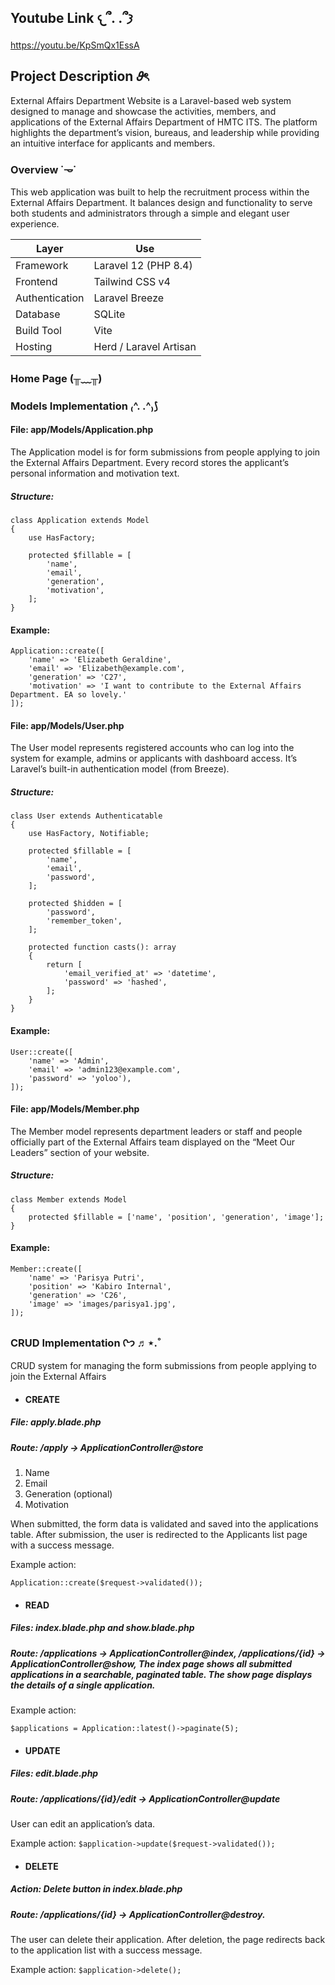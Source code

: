 
## Youtube Link 𐔌՞. .՞𐦯

https://youtu.be/KpSmQx1EssA

## Project Description 𝜗ৎ
External Affairs Department Website is a Laravel-based web system designed to manage and showcase the activities, members, and applications of the External Affairs Department of HMTC ITS. The platform highlights the department’s vision, bureaus, and leadership while providing an intuitive interface for applicants and members.

### Overview ˙𐃷˙
This web application was built to help the recruitment process within the External Affairs Department. It balances design and functionality to serve both students and administrators through a simple and elegant user experience.

| Layer           | Use           |
| --------------- | ---------------------- |
| Framework       | Laravel 12 (PHP 8.4)   |
| Frontend        | Tailwind CSS v4        |
| Authentication  | Laravel Breeze         |
| Database        | SQLite        |
| Build Tool      | Vite                   |
| Hosting | Herd / Laravel Artisan |

### Home Page (╥﹏╥)



### Models Implementation ₍^. .^₎⟆
#### File: app/Models/Application.php

The Application model is for form submissions from people applying to join the External Affairs Department. Every record stores the applicant’s personal information and motivation text.

##### Structure: 
```
class Application extends Model
{
    use HasFactory;

    protected $fillable = [
        'name',
        'email',
        'generation',
        'motivation',
    ];
}
```
#### Example: 
```
Application::create([
    'name' => 'Elizabeth Geraldine',
    'email' => 'Elizabeth@example.com',
    'generation' => 'C27',
    'motivation' => 'I want to contribute to the External Affairs Department. EA so lovely.'
]);
```

#### File: app/Models/User.php

The User model represents registered accounts who can log into the system for example, admins or applicants with dashboard access. It’s Laravel’s built-in authentication model (from Breeze).

##### Structure: 
```
class User extends Authenticatable
{
    use HasFactory, Notifiable;

    protected $fillable = [
        'name',
        'email',
        'password',
    ];

    protected $hidden = [
        'password',
        'remember_token',
    ];

    protected function casts(): array
    {
        return [
            'email_verified_at' => 'datetime',
            'password' => 'hashed',
        ];
    }
}
```
#### Example: 
```
User::create([
    'name' => 'Admin',
    'email' => 'admin123@example.com',
    'password' => 'yoloo'),
]);
```
#### File: app/Models/Member.php
The Member model represents department leaders or staff and people officially part of the External Affairs team displayed on the “Meet Our Leaders” section of your website.

##### Structure: 
```
class Member extends Model
{
    protected $fillable = ['name', 'position', 'generation', 'image'];
}
```
#### Example: 
```
Member::create([
    'name' => 'Parisya Putri',
    'position' => 'Kabiro Internal',
    'generation' => 'C26',
    'image' => 'images/parisya1.jpg',
]);
```

### CRUD Implementation ᢉ𐭩 ♬⋆.˚

CRUD system for managing the form submissions from people applying to join the External Affairs

- #### CREATE
##### File: apply.blade.php
##### Route: /apply → ApplicationController@store
1. Name
2. Email
3. Generation (optional)
4. Motivation

When submitted, the form data is validated and saved into the applications table.
After submission, the user is redirected to the Applicants list page with a success message.

Example action:

`Application::create($request->validated());`

- #### READ
##### Files: index.blade.php and show.blade.php 
##### Route: /applications → ApplicationController@index, /applications/{id} → ApplicationController@show, The index page shows all submitted applications in a searchable, paginated table. The show page displays the details of a single application.

Example action:

`$applications = Application::latest()->paginate(5);`

- #### UPDATE
##### Files: edit.blade.php
##### Route: /applications/{id}/edit → ApplicationController@update

User can edit an application’s data.

Example action:
`$application->update($request->validated());`

- #### DELETE
##### Action: Delete button in index.blade.php
##### Route: /applications/{id} → ApplicationController@destroy. 

The user can delete their application. After deletion, the page redirects back to the application list with a success message.

Example action:
`$application->delete();`

